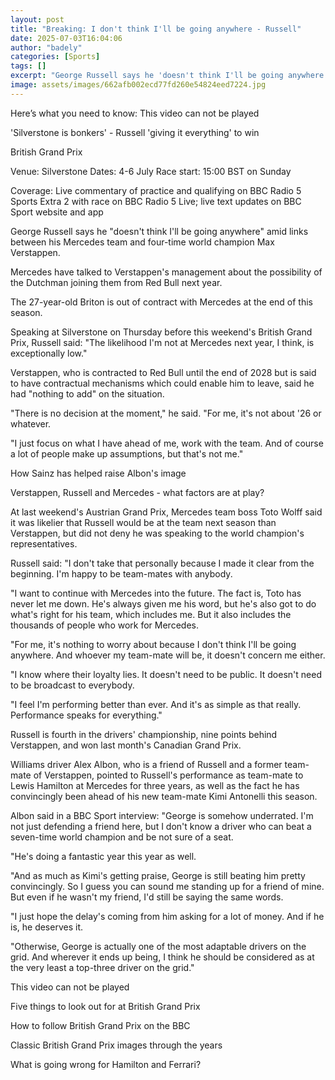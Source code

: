 ```yaml
---
layout: post
title: "Breaking: I don't think I'll be going anywhere - Russell"
date: 2025-07-03T16:04:06
author: "badely"
categories: [Sports]
tags: []
excerpt: "George Russell says he 'doesn't think I'll be going anywhere' amid links between his Mercedes team and Max Verstappen."
image: assets/images/662afb002ecd77fd260e54824eed7224.jpg
---
```


Here’s what you need to know: This video can not be played

'Silverstone is bonkers' - Russell 'giving it everything' to win

British Grand Prix

Venue: Silverstone Dates: 4-6 July Race start: 15:00 BST on Sunday

Coverage: Live commentary of practice and qualifying on BBC Radio 5 Sports Extra 2 with race on BBC Radio 5 Live; live text updates on BBC Sport website and app

George Russell says he "doesn't think I'll be going anywhere" amid links between his Mercedes team and four-time world champion Max Verstappen.

Mercedes have talked to Verstappen's management about the possibility of the Dutchman joining them from Red Bull next year.

The 27-year-old Briton is out of contract with Mercedes at the end of this season.

Speaking at Silverstone on Thursday before this weekend's British Grand Prix, Russell said: "The likelihood I'm not at Mercedes next year, I think, is exceptionally low."

Verstappen, who is contracted to Red Bull until the end of 2028 but is said to have contractual mechanisms which could enable him to leave, said he had "nothing to add" on the situation.

"There is no decision at the moment," he said. "For me, it's not about '26 or whatever.

"I just focus on what I have ahead of me, work with the team. And of course a lot of people make up assumptions, but that's not me."

How Sainz has helped raise Albon's image

Verstappen, Russell and Mercedes - what factors are at play?

At last weekend's Austrian Grand Prix, Mercedes team boss Toto Wolff said it was likelier that Russell would be at the team next season than Verstappen, but did not deny he was speaking to the world champion's representatives.  

Russell said: "I don't take that personally because I made it clear from the beginning. I'm happy to be team-mates with anybody.

"I want to continue with Mercedes into the future. The fact is, Toto has never let me down. He's always given me his word, but he's also got to do what's right for his team, which includes me. But it also includes the thousands of people who work for Mercedes.

"For me, it's nothing to worry about because I don't think I'll be going anywhere. And whoever my team-mate will be, it doesn't concern me either.

"I know where their loyalty lies. It doesn't need to be public. It doesn't need to be broadcast to everybody.

"I feel I'm performing better than ever. And it's as simple as that really. Performance speaks for everything."

Russell is fourth in the drivers' championship, nine points behind Verstappen, and won last month's Canadian Grand Prix.

Williams driver Alex Albon, who is a friend of Russell and a former team-mate of Verstappen, pointed to Russell's performance as team-mate to Lewis Hamilton at Mercedes for three years, as well as the fact he has convincingly been ahead of his new team-mate Kimi Antonelli this season.

Albon said in a BBC Sport interview: "George is somehow underrated. I'm not just defending a friend here, but I don't know a driver who can beat a seven-time world champion and be not sure of a seat.

"He's doing a fantastic year this year as well.

"And as much as Kimi's getting praise, George is still beating him pretty convincingly. So I guess you can sound me standing up for a friend of mine. But even if he wasn't my friend, I'd still be saying the same words.

"I just hope the delay's coming from him asking for a lot of money. And if he is, he deserves it.

"Otherwise, George is actually one of the most adaptable drivers on the grid. And wherever it ends up being, I think he should be considered as at the very least a top-three driver on the grid."

This video can not be played

Five things to look out for at British Grand Prix

How to follow British Grand Prix on the BBC

Classic British Grand Prix images through the years

What is going wrong for Hamilton and Ferrari?


